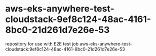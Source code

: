 # aws-eks-anywhere-test-cloudstack-9ef8c124-48ac-4161-8bc0-21d261d7e26e-53
repository for use with E2E test job aws-eks-anywhere-test-cloudstack:9ef8c124-48ac-4161-8bc0-21d261d7e26e-53
